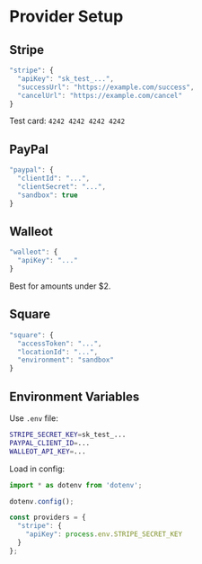 # Provider Setup

## Stripe

```typescript
"stripe": {
  "apiKey": "sk_test_...",
  "successUrl": "https://example.com/success",
  "cancelUrl": "https://example.com/cancel"
}
```

Test card: `4242 4242 4242 4242`

## PayPal

```typescript
"paypal": {
  "clientId": "...",
  "clientSecret": "...",
  "sandbox": true
}
```

## Walleot

```typescript
"walleot": {
  "apiKey": "..."
}
```

Best for amounts under $2.

## Square

```typescript
"square": {
  "accessToken": "...",
  "locationId": "...",
  "environment": "sandbox"
}
```

## Environment Variables

Use `.env` file:
```bash
STRIPE_SECRET_KEY=sk_test_...
PAYPAL_CLIENT_ID=...
WALLEOT_API_KEY=...
```

Load in config:
```typescript
import * as dotenv from 'dotenv';

dotenv.config();

const providers = {
  "stripe": {
    "apiKey": process.env.STRIPE_SECRET_KEY
  }
};
```